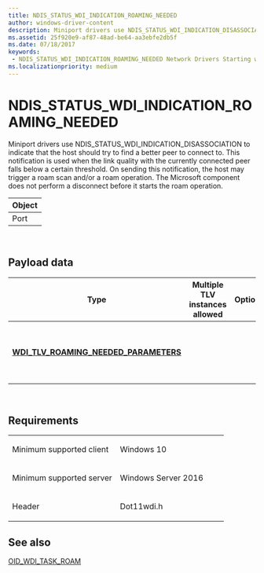 ```yaml
---
title: NDIS_STATUS_WDI_INDICATION_ROAMING_NEEDED
author: windows-driver-content
description: Miniport drivers use NDIS_STATUS_WDI_INDICATION_DISASSOCIATION to indicate that the host should try to find a better peer to connect to.
ms.assetid: 25f920e9-af87-48ad-be64-aa3ebfe2db5f
ms.date: 07/18/2017
keywords:
 - NDIS_STATUS_WDI_INDICATION_ROAMING_NEEDED Network Drivers Starting with Windows Vista
ms.localizationpriority: medium
---
```


# NDIS\_STATUS\_WDI\_INDICATION\_ROAMING\_NEEDED


Miniport drivers use NDIS\_STATUS\_WDI\_INDICATION\_DISASSOCIATION to indicate that the host should try to find a better peer to connect to. This notification is used when the link quality with the currently connected peer falls below a certain threshold. On sending this notification, the host may trigger a roam scan and/or a roam operation. The Microsoft component does not perform a disconnect before it starts the roam operation.

| Object |
|--------|
| Port   |

 

## Payload data


| Type                                                                                    | Multiple TLV instances allowed | Optional | Description                                                                                                                         |
|-----------------------------------------------------------------------------------------|--------------------------------|----------|-------------------------------------------------------------------------------------------------------------------------------------|
| [**WDI\_TLV\_ROAMING\_NEEDED\_PARAMETERS**](https://msdn.microsoft.com/library/windows/hardware/dn898049) |                                |          | The reason for the roam trigger. When a [OID\_WDI\_TASK\_ROAM](oid-wdi-task-roam.md) is triggered, this reason is forwarded to it. |

 

Requirements
------------

<table>
<colgroup>
<col width="50%" />
<col width="50%" />
</colgroup>
<tbody>
<tr class="odd">
<td><p>Minimum supported client</p></td>
<td><p>Windows 10</p></td>
</tr>
<tr class="even">
<td><p>Minimum supported server</p></td>
<td><p>Windows Server 2016</p></td>
</tr>
<tr class="odd">
<td><p>Header</p></td>
<td>Dot11wdi.h</td>
</tr>
</tbody>
</table>

## See also


[OID\_WDI\_TASK\_ROAM](oid-wdi-task-roam.md)

 

 




